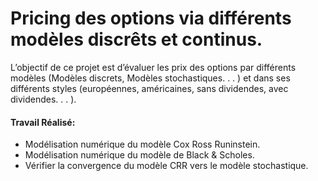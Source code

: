# Pricing des options via différents modèles discrêts et continus.

L’objectif de ce projet est d’évaluer les prix des options par différents modèles (Modèles discrets,
Modèles stochastiques. . . ) et dans ses différents styles (européennes, américaines, sans dividendes,
avec dividendes. . . ).

#### Travail Réalisé:
- Modélisation numérique du modèle Cox Ross Runinstein.
- Modélisation numérique du modèle de Black & Scholes.
- Vérifier la convergence du modèle CRR vers le modèle stochastique.
